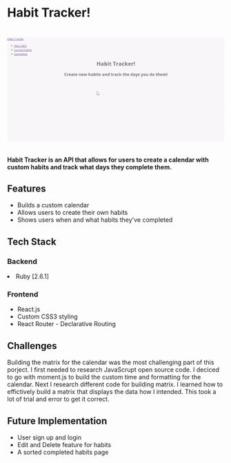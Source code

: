 <h1> Habit Tracker! <h1/>
 
 ![Demo](https://github.com/amyanne/habit-tracker/blob/master/Demo/habit-tracker%20git.gif)
  
<h4> Habit Tracker is an API that allows for users to create a calendar with custom habits and track what days they complete them.</h4>
<h2> Features </h2> 
<ul>
  <li>Builds a custom calendar</li>
  <li>Allows users to create their own habits</li>
  <li>Shows users when and what habits they've completed</li>
</ul>
<h2> Tech Stack </h2>
<h3> Backend </h3
<ul>
  <li>Ruby [2.6.1]</li>
</ul>
<h3> Frontend </h3>
<ul>
  <li>React.js</li>
  <li>Custom CSS3 styling</li>
  <li>React Router - Declarative Routing</li>
</ul>
<h2> Challenges </h2>
Building the matrix for the calendar was the most challenging part of this porject. I first needed to research JavaScrupt open source code. I deciced to go with moment.js to build the custom time and formatting for the calendar. Next I research different code for building matrix. I learned how to effictively build a matrix that displays the data how I intended. This took a lot of trial and error to get it correct.
<h2> Future Implementation </h2>
<ul>
  <li>User sign up and login</li>
  <li>Edit and Delete feature for habits</li>
  <li>A sorted completed habits page</li>
</ul>
